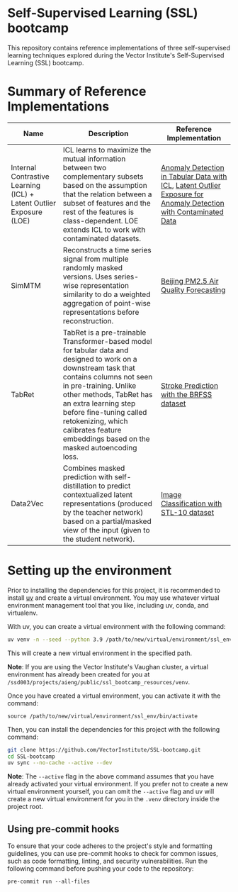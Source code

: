 # Self-Supervised Learning (SSL) bootcamp
This repository contains reference implementations of three self-supervised learning
techniques explored during the Vector Institute's Self-Supervised Learning (SSL) bootcamp.

# Summary of Reference Implementations

| Name | Description | Reference Implementation  |
|------|-------------|-------|
Internal Contrastive Learning (ICL) + Latent Outlier Exposure (LOE)| ICL learns to maximize the mutual information between two complementary subsets based on the assumption that the relation between a subset of features and the rest of the features is class-dependent. LOE extends ICL to work with contaminated datasets. | [Anomaly Detection in Tabular Data with ICL](src/contrastive_learning/ICL/ICL.ipynb), [Latent Outlier Exposure for Anomaly Detection with Contaminated Data](src/contrastive_learning/LatentOE/LatentOE_Notebook.ipynb)
SimMTM | Reconstructs a time series signal from multiple randomly masked versions. Uses series-wise representation similarity to do a weighted aggregation of point-wise representations before reconstruction. | [Beijing PM2.5 Air Quality Forecasting](src/masked_modelling/simmtm/simmtm-BeijingPM25Quality-forecasting.ipynb)
TabRet | TabRet is a pre-trainable Transformer-based model for tabular data and designed to work on a downstream task that contains columns not seen in pre-training. Unlike other methods, TabRet has an extra learning step before fine-tuning called retokenizing, which calibrates feature embeddings based on the masked autoencoding loss. | [Stroke Prediction with the BRFSS dataset](src/masked_modelling/tabret/TabRet.ipynb)
Data2Vec | Combines masked prediction with self-distillation to predict contextualized latent representations (produced by the teacher network) based on a partial/masked view of the input (given to the student network). | [Image Classification with STL-10 dataset](src/self_distillation/data2vec_vision.ipynb)


# Setting up the environment
Prior to installing the dependencies for this project, it is recommended to install
[uv](https://github.com/astral-sh/uv?tab=readme-ov-file#installation) and create
a virtual environment. You may use whatever virtual environment management tool
that you like, including uv, conda, and virtualenv.

With uv, you can create a virtual environment with the following command:

```bash
uv venv -n --seed --python 3.9 /path/to/new/virtual/environment/ssl_env
```
This will create a new virtual environment in the specified path.

**Note**: If you are using the Vector Institute's Vaughan cluster, a virtual
environment has already been created for you at `/ssd003/projects/aieng/public/ssl_bootcamp_resources/venv`.

Once you have created a virtual environment, you can activate it with the command:

```
source /path/to/new/virtual/environment/ssl_env/bin/activate
```

Then, you can install the dependencies for this project with the following command:

```bash
git clone https://github.com/VectorInstitute/SSL-bootcamp.git
cd SSL-bootcamp
uv sync --no-cache --active --dev
```
**Note**: The `--active` flag in the above command assumes that you have already
activated your virtual environment. If you prefer not to create a new virtual
environment yourself, you can omit the `--active` flag and uv will create a new virtual environment
for you in the `.venv` directory inside the project root.

## Using pre-commit hooks
To ensure that your code adheres to the project's style and formatting guidelines,
you can use pre-commit hooks to check for common issues, such as code formatting,
linting, and security vulnerabilities. Run the following command before pushing
your code to the repository:

```
pre-commit run --all-files
```
